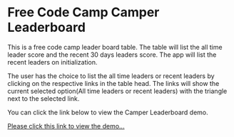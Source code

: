 # Free Code Camp Camper Leaderboard

This is a free code camp leader board table. The table will list the all time leader score and the recent 30 days leaders score. The app will list the recent leaders on initialization.

The user has the choice to list the all time leaders or recent leaders by clicking on the respective links in the table head. The links will show the current selected option(All time leaders or recent leaders) with the triangle next to the selected link.

You can click the link below to view the Camper Leaderboard demo.

[Please click this link to view the demo...](https://tebogos.github.io/fcc-camper-leaderboard)
